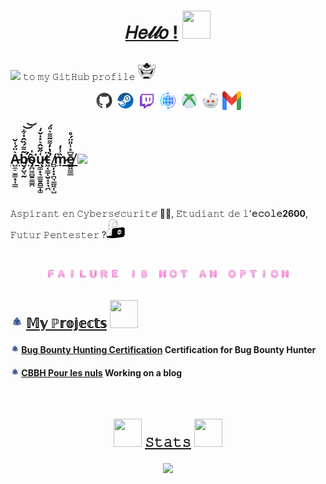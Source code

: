 # <p align="center"> [𝐻𝑒𝓁𝓁𝑜 !](#-%F0%9D%93%97%F0%9D%93%AE%F0%9D%93%B5%F0%9D%93%B5%F0%9D%93%B8-_-) <img width="45" height="45" src="https://user-images.githubusercontent.com/118815227/218338072-ea477aa8-1374-4e2d-8dfd-dd8cc4e45656.gif"></p>

<img src="https://user-images.githubusercontent.com/118815227/218338455-6034502f-e9dd-42e8-ba74-608fb41cdbaa.gif"> 𝚝𝚘 𝚖𝚢 𝙶𝚒𝚝𝙷𝚞𝚋 𝚙𝚛𝚘𝚏𝚒𝚕𝚎 <img src="https://github.com/Theocyg/Theocyg/raw/main/Private/Images/mask.svg" width="30">

<p align="center">
<a href="https://github.com/Theocyg"><img width="30" height="30" src="https://raw.githubusercontent.com/Theocyg/Theocyg/main/Private/Images/Socials/github.svg" alt="GitHub profile and icon"></a>
<a href="https://steamcommunity.com/id/Pics0u"><img width="30" height="30" src="https://raw.githubusercontent.com/Theocyg/Theocyg/main/Private/Images/Socials/steam.svg" alt="Steam profile and icon"></a>
<a href="https://www.twitch.tv/Bouddhasensei"><img width="30" height="30" src="https://raw.githubusercontent.com/Theocyg/Theocyg/main/Private/Images/Socials/twitch.svg" alt="Twitch profile and icon"></a>
<a href="https://theocyg.github.io/"><img width="30" height="30" src="https://github.com/Theocyg/Theocyg/raw/main/Private/Images/website.png" alt="Website and icon"></a>
<a href="https://www.xbox.com/en-US/play/user/TheoSensei7283"><img width="30" height="30" src="https://raw.githubusercontent.com/Theocyg/Theocyg/main/Private/Images/Socials/xbox.svg" alt="Xbox profile and icon"></a>
<a href="https://www.reddit.com/user/Picsou2600/"><img width="30" height="30" src="https://raw.githubusercontent.com/Theocyg/Theocyg/main/Private/Images/Socials/reddit.svg" alt="Reddit profile and icon"></a>
<a href="mailto:theo.cygan@gmail.com"><img width="30" height="30" src="https://raw.githubusercontent.com/Theocyg/Theocyg/main/Private/Images/Socials/Gmail.svg" alt="Gmail Email address and icon"></a>
</p>

<br>

## [A̵̺̼̠̫͚͙͎͇͛̈́͑̌b̸̛̮̗̺͉̰̃͌́̏̑̇͋͝͝ò̴̡̪͖̻̱̫͇̪̍͘ų̵͚͙͉̳̱̯̳̩͚͑̋̌̂͛̽̍̌̒̕ẗ̵͖͔̳̜̬̝̝͉̪ ̸̻̦̣͓̪͉̳͖̜̺̉̔̓͌͂͌͛̎́ṃ̷̏̾̓ē̸͇͖̳̲͆̽̾̎̈́̊ ](#a%CC%B5%CD%9B%CD%84%CD%91%CC%8C%CC%BA%CC%BC%CC%A0%CC%AB%CD%9A%CD%99%CD%8E%CD%87b%CC%B8%CC%83%CD%8C%CD%9D%CD%81%CD%9D%CC%8F%CC%91%CC%87%CD%8B%CC%9B%CC%AE%CC%97%CC%BA%CD%89%CC%B0o%CC%B4%CD%80%CD%98%CC%8D%CC%AA%CD%96%CC%A1%CC%BB%CC%B1%CC%AB%CD%87%CC%AAu%CC%B5%CC%95%CD%91%CC%8B%CC%8C%CC%82%CD%9B%CC%BD%CC%8D%CC%8C%CC%92%CD%9A%CD%99%CD%89%CC%B3%CC%A8%CC%B1%CC%AF%CC%B3%CC%A9%CD%9At%CC%B5%CC%88%CD%96%CD%94%CC%B3%CC%9C%CC%AC%CC%9D%CC%9D%CD%89%CC%AA-%CC%B8%CC%89%CC%94%CD%83%CD%8C%CD%82%CD%8C%CD%9B%CC%8E%CD%81%CC%BB%CC%A6%CC%A3%CD%93%CC%AA%CD%89%CC%B3%CD%96%CC%9C%CC%BAm%CC%B7%CC%8F%CC%BE%CD%83%CC%A3e%CC%B8%CC%84%CD%86%CC%BD%CC%BE%CC%8E%CD%84%CC%8A%CD%87%CD%96%CC%B3%CC%B2-) <img src="https://raw.githubusercontent.com/HotCakeX/Harden-Windows-Security/main/images/Gifs/mooshi.gif" width=""/>

<br>

<br>

 𝙰𝚜𝚙𝚒𝚛𝚊𝚗𝚝 𝚎𝚗 𝙲𝚢𝚋𝚎𝚛𝚜𝚎́𝚌𝚞𝚛𝚒𝚝𝚎́ 🏴‍☠️, 𝙴́𝚝𝚞𝚍𝚒𝚊𝚗𝚝 𝚍𝚎 𝚕'<a href="https://www.2600.eu/ecole-2600/formation-bac-plus-5/?utm_term=ecole2600&utm_source=adwords&utm_medium=ppc&utm_campaign=&hsa_cam=13375171390&hsa_grp=129965319504&hsa_mt=e&hsa_src=g&hsa_ad=726951986154&hsa_acc={8356811580}&hsa_net=adwords&hsa_kw=ecole2600&hsa_tgt=aud-1300767584800:kwd-1240257691644&hsa_ver=3&gad_source=1&gclid=CjwKCAiAn9a9BhBtEiwAbKg6fricDAzqUYQr8ttwGSswnlIJckaGMJ9_aLpb7mUScqE5I2YEOGgT8BoC2-UQAvD_BwE"></a>**𝚎𝚌𝚘𝚕𝚎2600**, 𝙵𝚞𝚝𝚞𝚛 𝙿𝚎𝚗𝚝𝚎𝚜𝚝𝚎𝚛 ?<img src="https://github.com/Theocyg/Theocyg/raw/main/Private/Images/hacker.svg" width="30">

<br>

<div align="center">

<img src="https://raw.githubusercontent.com/HotCakeX/.github/main/Pictures/Gifs/Neon%20numbers%20and%20letters/letterf.gif" width="17"><img src="https://raw.githubusercontent.com/HotCakeX/.github/main/Pictures/Gifs/Neon%20numbers%20and%20letters/lettera.gif" width="17"><img src="https://raw.githubusercontent.com/HotCakeX/.github/main/Pictures/Gifs/Neon%20numbers%20and%20letters/letteri.gif" width="17"><img src="https://raw.githubusercontent.com/HotCakeX/.github/main/Pictures/Gifs/Neon%20numbers%20and%20letters/letterl.gif" width="17"><img src="https://raw.githubusercontent.com/HotCakeX/.github/main/Pictures/Gifs/Neon%20numbers%20and%20letters/letteru.gif" width="17"><img src="https://raw.githubusercontent.com/HotCakeX/.github/main/Pictures/Gifs/Neon%20numbers%20and%20letters/letterr.gif" width="17"><img src="https://raw.githubusercontent.com/HotCakeX/.github/main/Pictures/Gifs/Neon%20numbers%20and%20letters/lettere.gif" width="17">ㅤ<img src="https://raw.githubusercontent.com/HotCakeX/.github/main/Pictures/Gifs/Neon%20numbers%20and%20letters/letteri.gif" width="17"><img src="https://raw.githubusercontent.com/HotCakeX/.github/main/Pictures/Gifs/Neon%20numbers%20and%20letters/letters.gif" width="17">ㅤ<img src="https://raw.githubusercontent.com/HotCakeX/.github/main/Pictures/Gifs/Neon%20numbers%20and%20letters/lettern.gif" width="17"><img src="https://raw.githubusercontent.com/HotCakeX/.github/main/Pictures/Gifs/Neon%20numbers%20and%20letters/lettero.gif" width="17"><img src="https://raw.githubusercontent.com/HotCakeX/.github/main/Pictures/Gifs/Neon%20numbers%20and%20letters/lettert.gif" width="17">ㅤ<img src="https://raw.githubusercontent.com/HotCakeX/.github/main/Pictures/Gifs/Neon%20numbers%20and%20letters/lettera.gif" width="17"><img src="https://raw.githubusercontent.com/HotCakeX/.github/main/Pictures/Gifs/Neon%20numbers%20and%20letters/lettern.gif" width="17">ㅤ<img src="https://raw.githubusercontent.com/HotCakeX/.github/main/Pictures/Gifs/Neon%20numbers%20and%20letters/lettero.gif" width="17"><img src="https://raw.githubusercontent.com/HotCakeX/.github/main/Pictures/Gifs/Neon%20numbers%20and%20letters/letterp.gif" width="17"><img src="https://raw.githubusercontent.com/HotCakeX/.github/main/Pictures/Gifs/Neon%20numbers%20and%20letters/lettert.gif" width="17"><img src="https://raw.githubusercontent.com/HotCakeX/.github/main/Pictures/Gifs/Neon%20numbers%20and%20letters/letteri.gif" width="17"><img src="https://raw.githubusercontent.com/HotCakeX/.github/main/Pictures/Gifs/Neon%20numbers%20and%20letters/lettero.gif" width="17"><img src="https://raw.githubusercontent.com/HotCakeX/.github/main/Pictures/Gifs/Neon%20numbers%20and%20letters/lettern.gif" width="17">

</div>

## <img src="https://github.com/Theocyg/Theocyg/raw/main/Private/Images/my-project.apng" width="20"/> [𝕄𝕪 ℙ𝕣𝕠𝕛𝕖𝕔𝕥𝕤](#-%C9%8F-%C9%BD%C3%B8j%C9%87-) <img width="45" height="45" src="https://user-images.githubusercontent.com/118815227/218339451-5a8ccda3-a096-4847-a7f1-18aa6ea2436f.gif">

#### <img src="https://github.com/Theocyg/Theocyg/raw/main/Private/Images/my-project.apng" width="14"/>  <a href="https://academy.hackthebox.com/preview/certifications/htb-certified-bug-bounty-hunter">Bug Bounty Hunting Certification</a> Certification for Bug Bounty Hunter

#### <img src="https://github.com/Theocyg/Theocyg/raw/main/Private/Images/my-project.apng" width="14"/>  <a href="https://github.com/Theocyg/CBBH">CBBH Pour les nuls</a> Working on a blog


<br>

## <p align="center"><img width="45" height="45" src="https://user-images.githubusercontent.com/118815227/218341043-776b003e-90ac-4e00-b6bf-1888c8b7864f.gif"> [𝚂𝚝𝚊𝚝𝚜](#-%F0%9D%9A%82%F0%9D%9A%9D%F0%9D%9A%8A%F0%9D%9A%9D%F0%9D%9A%9C-) <img width="45" height="45" src="https://user-images.githubusercontent.com/118815227/218338229-2516daef-3362-43b5-948b-ea552af00ea2.gif"></p>

 <p align="center">
  <img width="500" src="https://streak-stats.demolab.com?user=Theocyg&theme=violet-dark&hide_border=true">
</p>

<br>
<!-- 
## <p align="center">[𝙿𝚛𝚘𝚓𝚎𝚌𝚝𝚜 𝙸 𝚎𝚗𝚍𝚘𝚛𝚜𝚎](#%F0%9D%99%BF%F0%9D%9A%9B%F0%9D%9A%98%F0%9D%9A%93%F0%9D%9A%8E%F0%9D%9A%8C%F0%9D%9A%9D%F0%9D%9A%9C-%F0%9D%99%B8-%F0%9D%9A%8E%F0%9D%9A%97%F0%9D%9A%8D%F0%9D%9A%98%F0%9D%9A%9B%F0%9D%9A%9C%F0%9D%9A%8E-) <img width="60" height="60" src="https://user-images.githubusercontent.com/118815227/218338592-6483fb60-6e85-4594-b3e7-c537e248b13d.gif"></p>
-->
<div align="center">

</div> 

